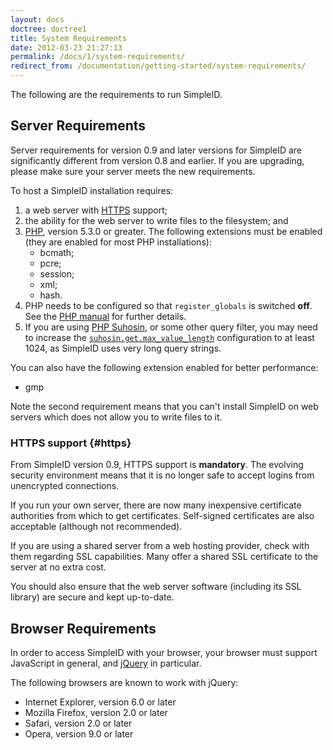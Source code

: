```yaml
---
layout: docs
doctree: doctree1
title: System Requirements
date: 2012-03-23 21:27:13
permalink: /docs/1/system-requirements/
redirect_from: /documentation/getting-started/system-requirements/
---
```


The following are the requirements to run SimpleID.

## Server Requirements

<div class="note">Server requirements for version 0.9 and later versions for SimpleID are significantly different from version 0.8 and earlier.  If you are upgrading, please make sure your server meets the new requirements.</div>

To host a SimpleID installation requires:

1. a web server with [HTTPS](#https) support;
2. the ability for the web server to write files to the filesystem; and
3. [PHP](http://www.php.net/), version 5.3.0 or greater.  The following extensions must be enabled (they are enabled for most PHP installations):
    - bcmath;
    - pcre;
    - session;
    - xml;
    - hash.
4. PHP needs to be configured so that <code>register_globals</code> is switched **off**. See the [PHP manual](http://www.php.net/manual/en/security.globals.php) for further details.
5. If you are using [PHP Suhosin](http://www.hardened-php.net/suhosin/index.html), or some other query filter, you may need to increase the [`suhosin.get.max_value_length`](http://www.hardened-php.net/suhosin/configuration.html#suhosin.get.max_value_length) configuration to at least 1024, as SimpleID uses very long query strings.

You can also have the following extension enabled for better performance:

- gmp

Note the second requirement means that you can't install SimpleID on web servers which does not allow you to write files to it.

### HTTPS support {#https}

From SimpleID version 0.9, HTTPS support is **mandatory**.  The evolving security environment means that it is no longer safe to accept logins from unencrypted connections.

If you run your own server, there are now many inexpensive certificate authorities from which to get certificates.  Self-signed certificates are also acceptable (although not recommended).

If you are using a shared server from a web hosting provider, check with them regarding SSL capabilities.  Many offer a shared SSL certificate to the server at no extra cost.

You should also ensure that the web server software (including its SSL library) are secure and kept up-to-date.

## Browser Requirements

In order to access SimpleID with your browser, your browser must support JavaScript in general, and [jQuery](http://jquery.com/) in particular.

The following browsers are known to work with jQuery:

- Internet Explorer, version 6.0 or later
- Mozilla Firefox, version 2.0 or later
- Safari, version 2.0 or later
- Opera, version 9.0 or later
